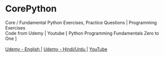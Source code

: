 # CorePython
Core / Fundamental Python Exercises, Practice Questions | Programming Exercises<br>
Code from Udemy | Youtube [ Python Programming Fundamentals Zero to One ]<br><br>
<a href="https://www.udemy.com/course/python-programming-fundamentals-zero-to-one/?referralCode=5822917227A2788B4375" target="_blank" > Udemy - English </a> | <a href="https://www.udemy.com/course/python-programming-fundamentals-zero-to-one-hindi-urdu/?referralCode=CCB01DBBE7F3D4CD0E29" target="_blank" > Udemy - Hindi/Urdu </a> | <a href="https://youtube.com/channel/UC3oU0wqSQZSk1tkja9UaElA?sub_confirmation=1"  target="_blank"> YouTube </a>
